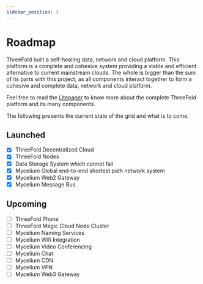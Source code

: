 ```yaml
---
sidebar_position: 3
---
```


# Roadmap

ThreeFold built a self-healing data, network and cloud platform. This platform is a complete and cohesive system providing a viable and efficient alternative to current mainstream clouds. The whole is bigger than the sum of its parts with this project, as all components interact together to form a cohesive and complete data, network and cloud platform.

Feel free to read the [Litepaper](./litepaper.md) to know more about the complete ThreeFold platform and its many components.

The following presents the current state of the grid and what is to come.

## Launched

- [x] ThreeFold Decentralized Cloud
- [x] ThreeFold Nodes
- [x] Data Storage System which cannot fail
- [x] Mycelium Global end-to-end shortest path network system
- [x] Mycelium Web2 Gateway
- [x] Mycelium Message Bus

## Upcoming

- [ ] ThreeFold Phone
- [ ] ThreeFold Magic Cloud Node Cluster
- [ ] Mycelium Naming Services
- [ ] Mycelium Wifi Integration
- [ ] Mycelium Video Conferencing 
- [ ] Mycelium Chat
- [ ] Mycelium CDN
- [ ] Mycelium VPN
- [ ] Mycelium Web3 Gateway